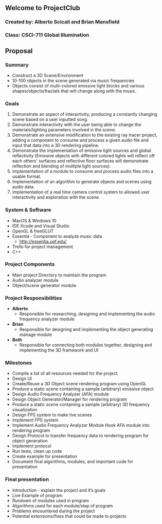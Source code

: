 ## Welcome to ProjectClub

### Created by: Alberto Scicali and Brian Mansfield

### Class: CSCI-711 Global Illumination

## Proposal

### Summary
- Construct a 3D Scene/Environment
- 10-100 objects in the scene generated via music frequencies
- Objects consist of multi-colored emissive light blocks and various shapes/objects/fractals that will change along with the music.

### Goals
1. Demonstrate an aspect of interactivity, producing a constantly changing scene based on a user inputted song.
2. Demonstrate interactivity with the user being able to change the materials/lighting parameters involved in the scene.
3. Demonstrate an extensive modification to the existing ray tracer project, adding a component to consume and process a given audio file and input that data into a 3D rendering pipeline.
4.  Demonstrate the implementation of emissive light sources and global reflectivity (Emissive objects with different colored lights will reflect off each others' surfaces and reflective floor surfaces will demonstrate reflection and blending of multiple light sources).
5.  Implementation of a module to consume and process audio files into a usable format.
6.  Implementation of an algorithm to generate objects and scenes using audio data.
7.  Implementation of a real time camera control system to allowed user interactivity and exploration with the scene.

### System & Software
- MacOS & Windows 10
- IDE Xcode and Visual Studio
- OpenGL & freeGLUT
- Essentia - Component to analyze music data
	- http://essentia.upf.edu/
- Trello for project management
- C++

### Project Components
- Main project Directory to maintain the program
- Audio analyzer module
- Object/scene generator module

### Project Responsibilities
- **Alberto**
	- Responsible for researching, designing and implementing the audio frequency analyzer module
- **Brian**
	- Responsible for designing and implementing the object generating manage module
- **Both**
	- Responsible for connecting both modules together, designing and implementing the 3D framework and UI

### Milestones
- Compile a list of all resources needed for the project
- Design UI
- Create/Reuse a 3D Object scene rendering program using OpenGL
- Produce a static scene containing a sample (arbitrary) emissive object
- Design Audio Frequency Analyzer (AFA) module
- Design Object Generator/Manager for rendering program
- Produce a static scene containing a sample (arbitrary) 3D frequency visualization 
- Design FPS system to make live scenes
- Implement FPS system
- Implement Audio Frequency Analyzer Module
 Hook AFA module into rendering program
- Design Protocol to transfer frequency data to rendering program for object generation
- Implement protocol
- Run tests, clean up code
- Create example for presentation
- Document final algorithms, modules, and important code for presentation

### Final presentation
- Introduction - explain the project and it’s goals
- Live Example of program
- Rundown of modules used in program
- Algorithms used for each module/step of program
- Problems encountered during the project
- Potential extensions/fixes that could be made to projects
